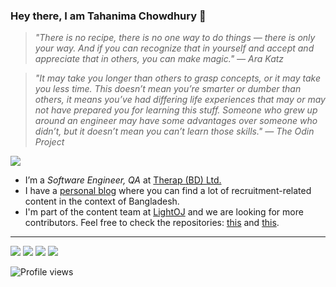 ### Hey there, I am Tahanima Chowdhury 👋
> *"There is no recipe, there is no one way to do things — there is only your way. And if you can recognize that in yourself and accept and appreciate that in others, you can make magic." ― Ara Katz*   

> *"It may take you longer than others to grasp concepts, or it may take you less time. This doesn’t mean you’re smarter or dumber than others, it means you’ve had differing life experiences that may or may not have prepared you for learning this stuff. Someone who grew up around an engineer may have some advantages over someone who didn’t, but it doesn’t mean you can’t learn those skills." ― The Odin Project*

![](https://user-images.githubusercontent.com/6233068/125982926-d15a08c8-b8cc-453a-aea0-6806118f4ad9.gif)

- I’m a *Software Engineer, QA* at [Therap (BD) Ltd.](https://therapbd.com/)
- I have a [personal blog](https://tahanima.github.io/) where you can find a lot of recruitment-related content in the context of Bangladesh.
- I'm part of the content team at [LightOJ](https://github.com/lightoj-dev) and we are looking for more contributors. Feel free to check the repositories: [this](https://github.com/lightoj-dev/problem-tutorials) and [this](https://github.com/lightoj-dev/problem-templates).

---
<p align = "center">
  
[<img src ="https://img.shields.io/badge/website-%23.svg?&style=for-the-badge&logo=www&logoColor=white%22&color=black">](https://tahanima.github.io/)
[<img src="https://img.shields.io/badge/twitter-%231DA1F2.svg?&style=for-the-badge&logo=twitter&logoColor=white&color=black" />](https://twitter.com/TahanimaC) 
[<img src="https://img.shields.io/badge/linkedin-%2312100E.svg?&style=for-the-badge&logo=linkedin&logoColor=white&color=black" />](https://www.linkedin.com/in/tahanima-chowdhury/)
[<img src="https://img.shields.io/badge/medium-%2312100E.svg?&style=for-the-badge&logo=medium&logoColor=white&color=black" />](https://tahanima.medium.com/)

</p>

![Profile views](https://gpvc.arturio.dev/Tahanima)
